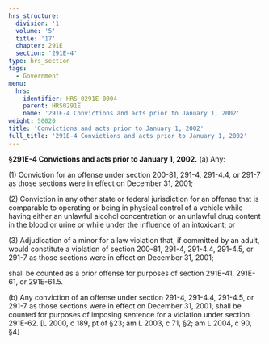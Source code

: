 ```yaml
---
hrs_structure:
  division: '1'
  volume: '5'
  title: '17'
  chapter: 291E
  section: '291E-4'
type: hrs_section
tags:
  - Government
menu:
  hrs:
    identifier: HRS_0291E-0004
    parent: HRS0291E
    name: '291E-4 Convictions and acts prior to January 1, 2002'
weight: 50020
title: 'Convictions and acts prior to January 1, 2002'
full_title: '291E-4 Convictions and acts prior to January 1, 2002'
---
```

**§291E-4 Convictions and acts prior to January 1, 2002.** (a) Any:

(1) Conviction for an offense under section 200-81, 291-4, 291-4.4, or 291-7 as those sections were in effect on December 31, 2001;

(2) Conviction in any other state or federal jurisdiction for an offense that is comparable to operating or being in physical control of a vehicle while having either an unlawful alcohol concentration or an unlawful drug content in the blood or urine or while under the influence of an intoxicant; or

(3) Adjudication of a minor for a law violation that, if committed by an adult, would constitute a violation of section 200-81, 291-4, 291-4.4, 291-4.5, or 291-7 as those sections were in effect on December 31, 2001;

shall be counted as a prior offense for purposes of section 291E-41, 291E-61, or 291E-61.5.

(b) Any conviction of an offense under section 291-4, 291-4.4, 291-4.5, or 291-7 as those sections were in effect on December 31, 2001, shall be counted for purposes of imposing sentence for a violation under section 291E-62\. [L 2000, c 189, pt of §23; am L 2003, c 71, §2; am L 2004, c 90, §4]